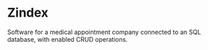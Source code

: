 # Zindex
Software for a medical appointment company connected to an SQL database, with enabled CRUD operations.
